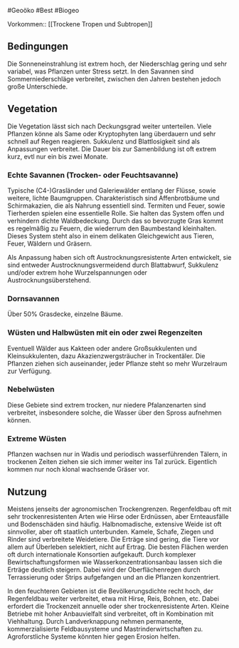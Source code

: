 #Geoöko #Best #Biogeo


Vorkommen:: [[Trockene Tropen und Subtropen]]

## Bedingungen

Die Sonneneinstrahlung ist extrem hoch, der Niederschlag gering und sehr variabel, was Pflanzen unter Stress setzt. In den Savannen sind Sommerniederschläge verbreitet, zwischen den Jahren bestehen jedoch große Unterschiede.

## Vegetation

Die Vegetation lässt sich nach Deckungsgrad weiter unterteilen. Viele Pflanzen könne als Same oder Kryptophyten lang überdauern und sehr schnell auf Regen reagieren. Sukkulenz und Blattlosigkeit sind als Anpassungen verbreitet. Die Dauer bis zur Samenbildung ist oft extrem kurz, evtl nur ein bis zwei Monate.

### Echte Savannen (Trocken- oder Feuchtsavanne)

Typische (C4-)Grasländer und Galeriewälder entlang der Flüsse, sowie weitere, lichte Baumgruppen. Charakteristisch sind Affenbrotbäume und Schirmakazien, die als Nahrung essentiell sind. Termiten und Feuer, sowie Tierherden spielen eine essentielle Rolle. Sie halten das System offen und verhindern dichte Waldbedeckung. Durch das so bevorzugte Gras kommt es regelmäßig zu Feuern, die wiederrum den Baumbestand kleinhalten. Dieses System steht also in einem delikaten Gleichgewicht aus Tieren, Feuer, Wäldern und Gräsern.

Als Anpassung haben sich oft Austrocknungsresistente Arten entwickelt, sie sind entweder Austrocknungsvermeidend durch Blattabwurf, Sukkulenz und/oder extrem hohe Wurzelspannungen oder Austrocknungsüberstehend. 

### Dornsavannen

Über 50% Grasdecke, einzelne Bäume.

### Wüsten und Halbwüsten mit ein oder zwei Regenzeiten

Eventuell Wälder aus Kakteen oder andere Großsukkulenten und Kleinsukkulenten, dazu Akazienzwergsträucher in Trockentäler. Die Pflanzen ziehen sich auseinander, jeder Pflanze steht so mehr Wurzelraum zur Verfügung.

### Nebelwüsten

Diese Gebiete sind extrem trocken, nur niedere Pfalanzenarten sind verbreitet, insbesondere solche, die Wasser über den Spross aufnehmen können.

### Extreme Wüsten

Pflanzen wachsen nur in Wadis und periodisch wasserführenden Tälern, in trockenen Zeiten ziehen sie sich immer weiter ins Tal zurück. Eigentlich kommen nur noch klonal wachsende Gräser vor.

## Nutzung

Meistens jenseits der agronomischen Trockengrenzen. Regenfeldbau oft mit sehr trockenresistenten Arten wie Hirse oder Erdnüssen, aber Ernteausfälle und Bodenschäden sind häufig. Halbnomadische, extensive Weide ist oft sinnvoller, aber oft staatlich unterbunden. Kamele, Schafe, Ziegen und Rinder sind verbreitete Weidetiere. Die Erträge sind gering, die Tiere vor allem auf Überleben selektiert, nicht auf Ertrag. Die besten Flächen werden oft durch internationale Konsortien aufgekauft. Durch komplexer Bewirtschaftungsformen wie Wasserkonzentrationsanbau lassen sich die Erträge deutlich steigern. Dabei wird der Oberflächenregen durch Terrassierung oder Strips aufgefangen und an die Pflanzen konzentriert. 

In den feuchteren Gebieten ist die Bevölkerungsdichte recht hoch, der Regenfeldbau weiter verbreitet, etwa mit Hirse, Reis, Bohnen, etc. Dabei erfordert die Trockenzeit annuelle oder sher trockenresistente Arten. Kleine Betriebe mit hoher Anbauvielfalt sind verbreitet, oft in Kombination mit Viehhaltung. Durch Landverknappung nehmen permanente, kommerzialisierte Feldbausysteme und Mastrinderwirtschaften zu. Agroforstliche Systeme könnten hier gegen Erosion helfen.